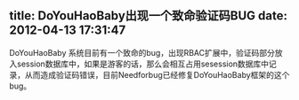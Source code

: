 title: DoYouHaoBaby出现一个致命验证码BUG
date: 2012-04-13 17:31:47
---

DoYouHaoBaby 系统目前有一个致命的bug，出现RBAC扩展中，验证码部分放入session数据库中，如果是游客的话，那么会相互占用sesession数据库中记录，从而造成验证码错误，目前Needforbug已经修复DoYouHaoBaby框架的这个bug。